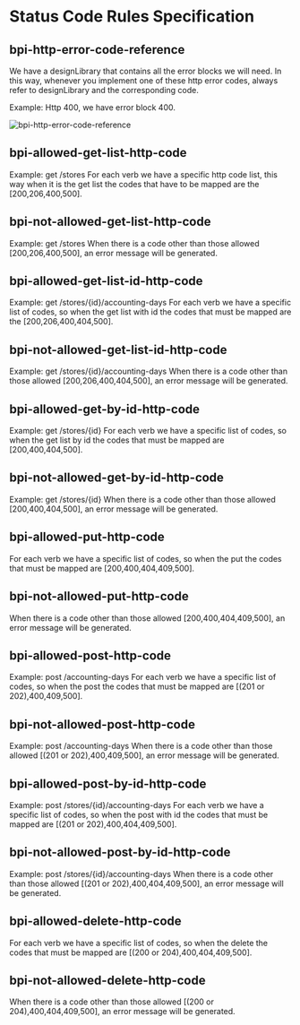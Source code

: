 # Status Code Rules Specification

## bpi-http-error-code-reference

We have a designLibrary that contains all the error blocks we will need. In this way, whenever you implement one of these http error codes, always refer to designLibrary and the corresponding code.

Example: Http 400, we have error block 400.

![bpi-http-error-code-reference](https://raw.github.com/bancobpi/style-guide/main/static/bpi-http-error-code-reference.jpg)

## bpi-allowed-get-list-http-code

Example: get /stores
For each verb we have a specific http code list, this way when it is the get list the codes that have to be mapped are the [200,206,400,500]. 

## bpi-not-allowed-get-list-http-code

Example: get /stores
When there is a code other than those allowed [200,206,400,500], an error message will be generated.

## bpi-allowed-get-list-id-http-code

Example:  get /stores/{id}/accounting-days
For each verb we have a specific list of codes, so when the get list with id the codes that must be mapped are the [200,206,400,404,500].

## bpi-not-allowed-get-list-id-http-code

Example:  get /stores/{id}/accounting-days
When there is a code other than those allowed [200,206,400,404,500], an error message will be generated.

## bpi-allowed-get-by-id-http-code

Example:  get /stores/{id}
For each verb we have a specific list of codes, so when the get list by id the codes that must be mapped are [200,400,404,500].

## bpi-not-allowed-get-by-id-http-code

Example:  get /stores/{id}
When there is a code other than those allowed [200,400,404,500], an error message will be generated.

## bpi-allowed-put-http-code

For each verb we have a specific list of codes, so when the put the codes that must be mapped are [200,400,404,409,500].

## bpi-not-allowed-put-http-code

When there is a code other than those allowed [200,400,404,409,500], an error message will be generated.

## bpi-allowed-post-http-code

Example: post /accounting-days
For each verb we have a specific list of codes, so when the post the codes that must be mapped are [(201 or 202),400,409,500].

## bpi-not-allowed-post-http-code

Example: post /accounting-days
When there is a code other than those allowed [(201 or 202),400,409,500], an error message will be generated.

## bpi-allowed-post-by-id-http-code

Example: post /stores/{id}/accounting-days
For each verb we have a specific list of codes, so when the post with id the codes that must be mapped are [(201 or 202),400,404,409,500].

## bpi-not-allowed-post-by-id-http-code

Example: post /stores/{id}/accounting-days
When there is a code other than those allowed [(201 or 202),400,404,409,500], an error message will be generated.

## bpi-allowed-delete-http-code

For each verb we have a specific list of codes, so when the delete the codes that must be mapped are [(200 or 204),400,404,409,500].

## bpi-not-allowed-delete-http-code

When there is a code other than those allowed [(200 or 204),400,404,409,500], an error message will be generated.
